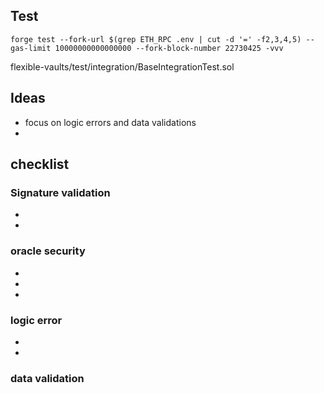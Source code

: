 ## Test 
```
forge test --fork-url $(grep ETH_RPC .env | cut -d '=' -f2,3,4,5) --gas-limit 10000000000000000 --fork-block-number 22730425 -vvv
```

flexible-vaults/test/integration/BaseIntegrationTest.sol

## Ideas
- focus on logic errors and data validations
- 

## checklist
### Signature validation
- 
- 
### oracle security 
- 
- 
- 
### logic error
- 
-
### data validation
